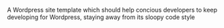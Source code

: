 A Wordpress site template which should help concious developers to keep developing for Wordpress, staying away from its sloopy code style
